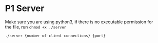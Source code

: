 # P1 Server

Make sure you are using python3, if there is no executable permission for the file, run `chmod +x ./server`

```
./server {number-of-client-connections} {port}
```